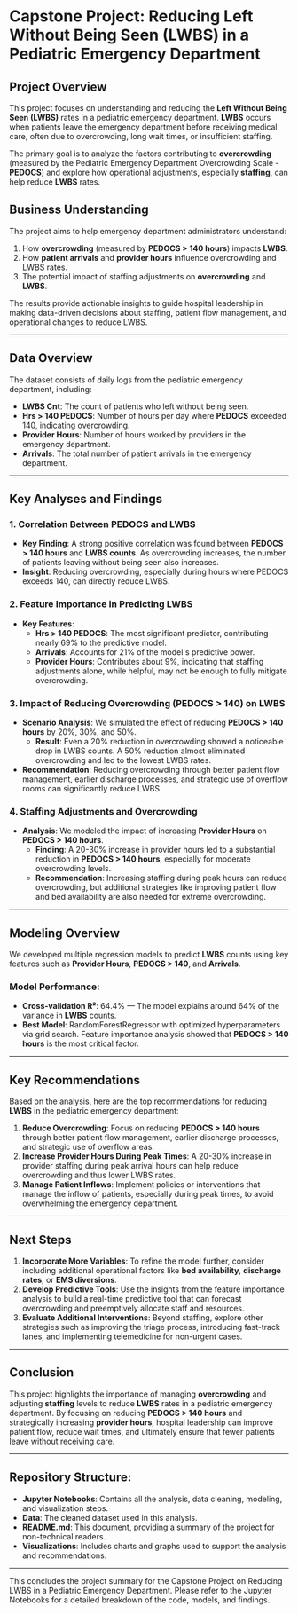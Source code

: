 # Capstone Project: Reducing Left Without Being Seen (LWBS) in a Pediatric Emergency Department

## Project Overview
This project focuses on understanding and reducing the **Left Without Being Seen (LWBS)** rates in a pediatric emergency department. **LWBS** occurs when patients leave the emergency department before receiving medical care, often due to overcrowding, long wait times, or insufficient staffing. 

The primary goal is to analyze the factors contributing to **overcrowding** (measured by the Pediatric Emergency Department Overcrowding Scale - **PEDOCS**) and explore how operational adjustments, especially **staffing**, can help reduce **LWBS** rates.

## Business Understanding
The project aims to help emergency department administrators understand:
1. How **overcrowding** (measured by **PEDOCS > 140 hours**) impacts **LWBS**.
2. How **patient arrivals** and **provider hours** influence overcrowding and LWBS rates.
3. The potential impact of staffing adjustments on **overcrowding** and **LWBS**.

The results provide actionable insights to guide hospital leadership in making data-driven decisions about staffing, patient flow management, and operational changes to reduce LWBS.

---

## Data Overview
The dataset consists of daily logs from the pediatric emergency department, including:
- **LWBS Cnt**: The count of patients who left without being seen.
- **Hrs > 140 PEDOCS**: Number of hours per day where **PEDOCS** exceeded 140, indicating overcrowding.
- **Provider Hours**: Number of hours worked by providers in the emergency department.
- **Arrivals**: The total number of patient arrivals in the emergency department.

---

## Key Analyses and Findings

### 1. Correlation Between PEDOCS and LWBS
- **Key Finding**: A strong positive correlation was found between **PEDOCS > 140 hours** and **LWBS counts**. As overcrowding increases, the number of patients leaving without being seen also increases.
- **Insight**: Reducing overcrowding, especially during hours where PEDOCS exceeds 140, can directly reduce LWBS.

### 2. Feature Importance in Predicting LWBS
- **Key Features**: 
  - **Hrs > 140 PEDOCS**: The most significant predictor, contributing nearly 69% to the predictive model.
  - **Arrivals**: Accounts for 21% of the model's predictive power.
  - **Provider Hours**: Contributes about 9%, indicating that staffing adjustments alone, while helpful, may not be enough to fully mitigate overcrowding.

### 3. Impact of Reducing Overcrowding (PEDOCS > 140) on LWBS
- **Scenario Analysis**: We simulated the effect of reducing **PEDOCS > 140 hours** by 20%, 30%, and 50%.
  - **Result**: Even a 20% reduction in overcrowding showed a noticeable drop in LWBS counts. A 50% reduction almost eliminated overcrowding and led to the lowest LWBS rates.
- **Recommendation**: Reducing overcrowding through better patient flow management, earlier discharge processes, and strategic use of overflow rooms can significantly reduce LWBS.

### 4. Staffing Adjustments and Overcrowding
- **Analysis**: We modeled the impact of increasing **Provider Hours** on **PEDOCS > 140 hours**.
  - **Finding**: A 20-30% increase in provider hours led to a substantial reduction in **PEDOCS > 140 hours**, especially for moderate overcrowding levels.
  - **Recommendation**: Increasing staffing during peak hours can reduce overcrowding, but additional strategies like improving patient flow and bed availability are also needed for extreme overcrowding.

---

## Modeling Overview
We developed multiple regression models to predict **LWBS** counts using key features such as **Provider Hours**, **PEDOCS > 140**, and **Arrivals**.

### Model Performance:
- **Cross-validation R²**: 64.4% — The model explains around 64% of the variance in **LWBS** counts.
- **Best Model**: RandomForestRegressor with optimized hyperparameters via grid search. Feature importance analysis showed that **PEDOCS > 140 hours** is the most critical factor.

---

## Key Recommendations
Based on the analysis, here are the top recommendations for reducing **LWBS** in the pediatric emergency department:
1. **Reduce Overcrowding**: Focus on reducing **PEDOCS > 140 hours** through better patient flow management, earlier discharge processes, and strategic use of overflow areas.
2. **Increase Provider Hours During Peak Times**: A 20-30% increase in provider staffing during peak arrival hours can help reduce overcrowding and thus lower LWBS rates.
3. **Manage Patient Inflows**: Implement policies or interventions that manage the inflow of patients, especially during peak times, to avoid overwhelming the emergency department.

---

## Next Steps
1. **Incorporate More Variables**: To refine the model further, consider including additional operational factors like **bed availability**, **discharge rates**, or **EMS diversions**.
2. **Develop Predictive Tools**: Use the insights from the feature importance analysis to build a real-time predictive tool that can forecast overcrowding and preemptively allocate staff and resources.
3. **Evaluate Additional Interventions**: Beyond staffing, explore other strategies such as improving the triage process, introducing fast-track lanes, and implementing telemedicine for non-urgent cases.

---

## Conclusion
This project highlights the importance of managing **overcrowding** and adjusting **staffing** levels to reduce **LWBS** rates in a pediatric emergency department. By focusing on reducing **PEDOCS > 140 hours** and strategically increasing **provider hours**, hospital leadership can improve patient flow, reduce wait times, and ultimately ensure that fewer patients leave without receiving care.

---

## Repository Structure:
- **Jupyter Notebooks**: Contains all the analysis, data cleaning, modeling, and visualization steps.
- **Data**: The cleaned dataset used in this analysis.
- **README.md**: This document, providing a summary of the project for non-technical readers.
- **Visualizations**: Includes charts and graphs used to support the analysis and recommendations.

---

This concludes the project summary for the Capstone Project on Reducing LWBS in a Pediatric Emergency Department. Please refer to the Jupyter Notebooks for a detailed breakdown of the code, models, and findings.

